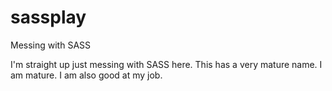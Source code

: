 # sassplay
Messing with SASS

I'm straight up just messing with SASS here. This has a very mature name. I am mature. I am also good at my job.

